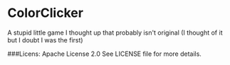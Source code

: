# ColorClicker
A stupid little game I thought up that probably isn't original (I thought of it but I doubt I was the first)

###Licens:
Apache License 2.0 
See LICENSE file for more details.
